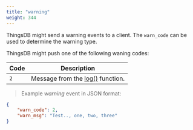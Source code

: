 ```yaml
---
title: "warning"
weight: 344
---
```


ThingsDB might send a warning events to a client. The `warn_code` can be used
to determine the warning type.

ThingsDB might push one of the following waning codes:

Code | Description
---- | -----------
`2`  | Message from the [log()](../../collection-api/log) function.

> Example *warning* event in JSON format:

```json
{
    "warn_code": 2,
    "warn_msg": "Test.., one, two, three"
}
```

